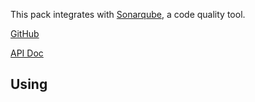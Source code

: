 This pack integrates with [Sonarqube](https://www.sonarqube.org/), a code quality tool.

[GitHub][]

[API Doc][api-doc]

[github]: https://github.com/atomist/sdm-pack-sonarqube (GitHub Repository)
[api-doc]: https://atomist.github.io/sdm-pack-sonarqube/ (API Docs)

## Using


